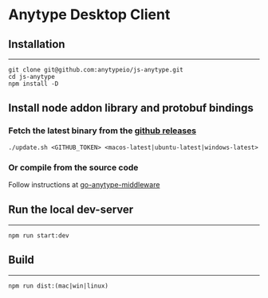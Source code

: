 # Anytype Desktop Client

## Installation
------------

	git clone git@github.com:anytypeio/js-anytype.git
	cd js-anytype
	npm install -D
  
## Install node addon library and protobuf bindings
### Fetch the latest binary from the [github releases](https://github.com/anytypeio/go-anytype-middleware/releases/latest)

	./update.sh <GITHUB_TOKEN> <macos-latest|ubuntu-latest|windows-latest>
	
### Or compile from the source code

Follow instructions at [go-anytype-middleware](https://github.com/anytypeio/go-anytype-middleware#how-to-build)

## Run the local dev-server
------------

	npm run start:dev
  
## Build
------------

	npm run dist:(mac|win|linux)
